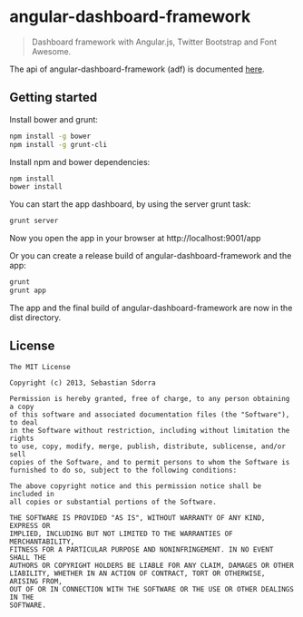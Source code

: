 # angular-dashboard-framework

> Dashboard framework with Angular.js, Twitter Bootstrap and Font Awesome.

The api of angular-dashboard-framework (adf) is documented [here](http://sdorra.github.io/angular-dashboard-framework/docs/).

## Getting started

Install bower and grunt:

```bash
npm install -g bower
npm install -g grunt-cli
```

Install npm and bower dependencies:

```bash
npm install
bower install
```

You can start the app dashboard, by using the server grunt task:

```bash
grunt server
```

Now you open the app in your browser at http://localhost:9001/app

Or you can create a release build of angular-dashboard-framework and the app:

```bash
grunt
grunt app
```
The app and the final build of angular-dashboard-framework are now in the dist directory.


## License

    The MIT License
    
    Copyright (c) 2013, Sebastian Sdorra
     
    Permission is hereby granted, free of charge, to any person obtaining a copy
    of this software and associated documentation files (the "Software"), to deal
    in the Software without restriction, including without limitation the rights
    to use, copy, modify, merge, publish, distribute, sublicense, and/or sell
    copies of the Software, and to permit persons to whom the Software is
    furnished to do so, subject to the following conditions:
    
    The above copyright notice and this permission notice shall be included in
    all copies or substantial portions of the Software.
    
    THE SOFTWARE IS PROVIDED "AS IS", WITHOUT WARRANTY OF ANY KIND, EXPRESS OR
    IMPLIED, INCLUDING BUT NOT LIMITED TO THE WARRANTIES OF MERCHANTABILITY,
    FITNESS FOR A PARTICULAR PURPOSE AND NONINFRINGEMENT. IN NO EVENT SHALL THE
    AUTHORS OR COPYRIGHT HOLDERS BE LIABLE FOR ANY CLAIM, DAMAGES OR OTHER
    LIABILITY, WHETHER IN AN ACTION OF CONTRACT, TORT OR OTHERWISE, ARISING FROM,
    OUT OF OR IN CONNECTION WITH THE SOFTWARE OR THE USE OR OTHER DEALINGS IN THE
    SOFTWARE.
